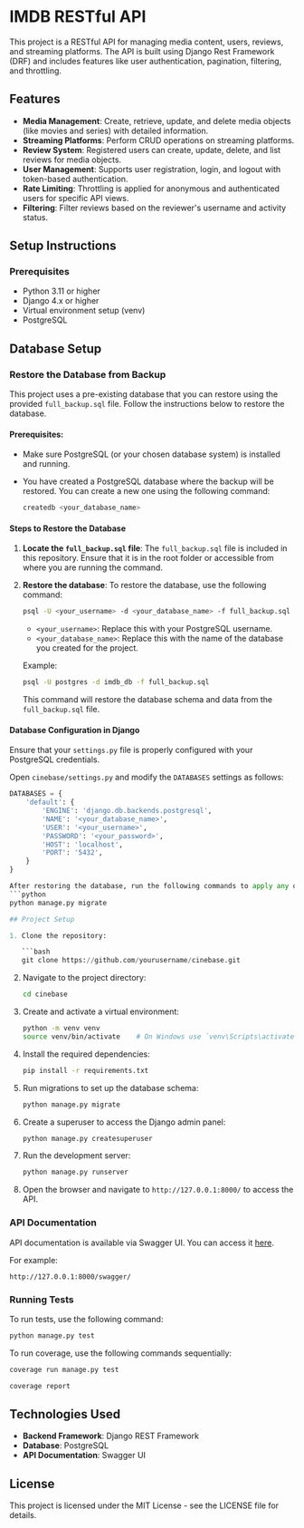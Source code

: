 
# IMDB RESTful API

This project is a RESTful API for managing media content, users, reviews, and streaming platforms. The API is built using Django Rest Framework (DRF) and includes features like user authentication, pagination, filtering, and throttling.

## Features

- **Media Management**: Create, retrieve, update, and delete media objects (like movies and series) with detailed information.
- **Streaming Platforms**: Perform CRUD operations on streaming platforms.
- **Review System**: Registered users can create, update, delete, and list reviews for media objects.
- **User Management**: Supports user registration, login, and logout with token-based authentication.
- **Rate Limiting**: Throttling is applied for anonymous and authenticated users for specific API views.
- **Filtering**: Filter reviews based on the reviewer's username and activity status.

## Setup Instructions

### Prerequisites

- Python 3.11 or higher
- Django 4.x or higher
- Virtual environment setup (venv)
- PostgreSQL

## Database Setup

### Restore the Database from Backup

This project uses a pre-existing database that you can restore using the provided `full_backup.sql` file. Follow the instructions below to restore the database.

#### Prerequisites:
- Make sure PostgreSQL (or your chosen database system) is installed and running.
- You have created a PostgreSQL database where the backup will be restored. You can create a new one using the following command:

    ```bash
    createdb <your_database_name>
    ```

#### Steps to Restore the Database

1. **Locate the `full_backup.sql` file**:
   The `full_backup.sql` file is included in this repository. Ensure that it is in the root folder or accessible from where you are running the command.

2. **Restore the database**:
   To restore the database, use the following command:

    ```bash
    psql -U <your_username> -d <your_database_name> -f full_backup.sql
    ```

   - `<your_username>`: Replace this with your PostgreSQL username.
   - `<your_database_name>`: Replace this with the name of the database you created for the project.
   
   Example:

    ```bash
    psql -U postgres -d imdb_db -f full_backup.sql
    ```

   This command will restore the database schema and data from the `full_backup.sql` file.

#### Database Configuration in Django

Ensure that your `settings.py` file is properly configured with your PostgreSQL credentials.

Open `cinebase/settings.py` and modify the `DATABASES` settings as follows:

```python
DATABASES = {
    'default': {
        'ENGINE': 'django.db.backends.postgresql',
        'NAME': '<your_database_name>',
        'USER': '<your_username>',
        'PASSWORD': '<your_password>',
        'HOST': 'localhost',
        'PORT': '5432',
    }
}

After restoring the database, run the following commands to apply any outstanding migrations:
```python
python manage.py migrate

## Project Setup

1. Clone the repository:

   ```bash
   git clone https://github.com/yourusername/cinebase.git
   ```

2. Navigate to the project directory:

   ```bash
   cd cinebase
   ```

3. Create and activate a virtual environment:

   ```bash
   python -m venv venv
   source venv/bin/activate    # On Windows use `venv\Scripts\activate`
   ```

4. Install the required dependencies:

   ```bash
   pip install -r requirements.txt
   ```

5. Run migrations to set up the database schema:

   ```bash
   python manage.py migrate
   ```

6. Create a superuser to access the Django admin panel:

   ```bash
   python manage.py createsuperuser
   ```

7. Run the development server:

   ```bash
   python manage.py runserver
   ```

8. Open the browser and navigate to `http://127.0.0.1:8000/` to access the API.

### API Documentation

API documentation is available via Swagger UI. You can access it [here](https://theofficialnikolastoykov.github.io/imdb-restful-api/).

For example:

```
http://127.0.0.1:8000/swagger/
```

### Running Tests

To run tests, use the following command:

```bash
python manage.py test
```

To run coverage, use the following commands sequentially:
```bash
coverage run manage.py test
```
```bash
coverage report
```

## Technologies Used

- **Backend Framework**: Django REST Framework
- **Database**: PostgreSQL
- **API Documentation**: Swagger UI

## License

This project is licensed under the MIT License - see the LICENSE file for details.
